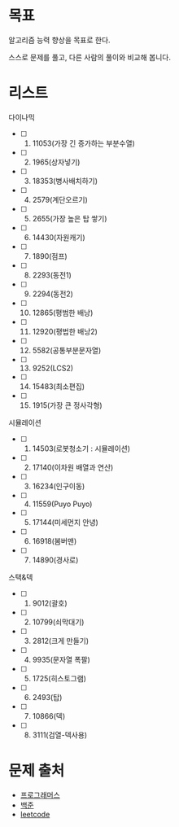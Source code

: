 # 목표
알고리즘 능력 향상을 목표로 한다.

스스로 문제를 풀고, 다른 사람의 풀이와 비교해 봅니다.

# 리스트
다이나믹
- [ ] 1. 11053(가장 긴 증가하는 부분수열)
- [ ] 2. 1965(상자넣기)
- [ ] 3. 18353(병사배치하기)
- [ ] 4. 2579(계단오르기)
- [ ] 5. 2655(가장 높은 탑 쌓기)
- [ ] 6. 14430(자원캐기)
- [ ] 7. 1890(점프)
- [ ] 8. 2293(동전1)
- [ ] 9. 2294(동전2)
- [ ] 10. 12865(평범한 배낭)
- [ ] 11. 12920(평법한 배낭2)
- [ ] 12. 5582(공통부분문자열)
- [ ] 13. 9252(LCS2)
- [ ] 14. 15483(최소편집)
- [ ] 15. 1915(가장 큰 정사각형)



시뮬레이션
- [ ] 1. 14503(로봇청소기 : 시뮬레이션)
- [ ] 2. 17140(이차원 배열과 연산)
- [ ] 3. 16234(인구이동)
- [ ] 4. 11559(Puyo Puyo)
- [ ] 5. 17144(미세먼지 안녕)
- [ ] 6. 16918(봄버맨)
- [ ] 7. 14890(경사로)



스택&덱
- [ ] 1. 9012(괄호)
- [ ] 2. 10799(쇠막대기)
- [ ] 3. 2812(크게 만들기)
- [ ] 4. 9935(문자열 폭팔)
- [ ] 5. 1725(히스토그램)
- [ ] 6. 2493(탑)
- [ ] 7. 10866(덱)
- [ ] 8. 3111(검열-덱사용)

# 문제 출처
- [프로그래머스](https://programmers.co.kr/)
- [백준](https://www.acmicpc.net/)
- [leetcode](https://leetcode.com/)
